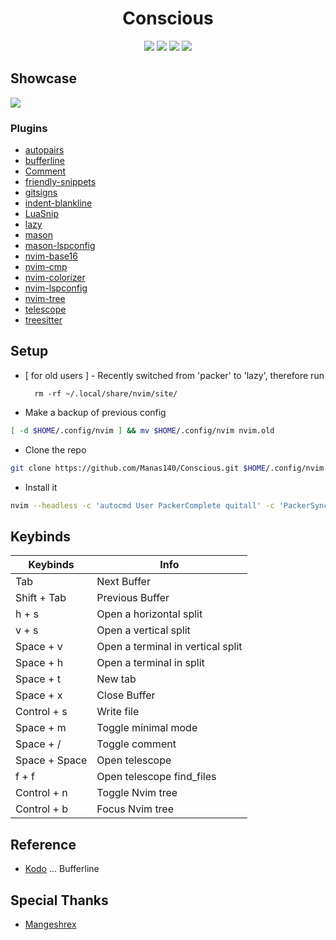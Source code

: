 <h1 align="center">Conscious</h1>

<p align="center">
  <a href="https://github.com/Manas140/Conscious/stargazers"><img src="https://img.shields.io/github/stars/Manas140/Conscious?colorA=151515&colorB=B66467&style=for-the-badge"></a>
  <a href="https://github.com/Manas140/Conscious/issues"><img src="https://img.shields.io/github/issues/Manas140/Conscious?colorA=151515&colorB=8C977D&style=for-the-badge"></a>
  <a href="https://github.com/Manas140/Conscious/network/members"><img src="https://img.shields.io/github/forks/Manas140/Conscious?colorA=151515&colorB=D9BC8C&style=for-the-badge"></a>
  <img src="https://img.shields.io/static/v1?label=license&message=MIT&color=8DA3B9&labelColor=151515&style=for-the-badge">
</p>

## Showcase

![](./preview.png) 

### Plugins

- [autopairs](https://github.com/windwp/nvim-autopairs)
- [bufferline](https://github.com/akinsho/bufferline.nvim)
- [Comment](https://github.com/numToStr/Comment.nvim)
- [friendly-snippets](https://github.com/rafamadriz/friendly-snippets)
- [gitsigns](https://github.com/lewis6991/gitsigns.nvim)
- [indent-blankline](https://github.com/lukas-reineke/indent-blankline.nvim)
- [LuaSnip](https://github.com/L3MON4D3/LuaSnip)
- [lazy](https://github.com/folke/lazy.nvim)
- [mason](https://github.com/williamboman/mason.nvim)
- [mason-lspconfig](https://github.com/williamboman/mason.nvim)
- [nvim-base16](https://github.com/RRethy/nvim-base16)
- [nvim-cmp](https://github.com/hrsh7th/nvim-cmp)
- [nvim-colorizer](https://github.com/norcalli/nvim-colorizer.lua)
- [nvim-lspconfig](https://github.com/neovim/nvim-lspconfig)
- [nvim-tree](https://github.com/kyazdani42/nvim-tree.lua)
- [telescope](https://github.com/nvim-telescope/telescope.nvim)
- [treesitter](https://github.com/nvim-treesitter/nvim-treesitter)

## Setup

- [ for old users ] - Recently switched from 'packer' to 'lazy', therefore run 
  ```
    rm -rf ~/.local/share/nvim/site/
  ```

- Make a backup of previous config

```sh
[ -d $HOME/.config/nvim ] && mv $HOME/.config/nvim nvim.old
```
- Clone the repo

```sh
git clone https://github.com/Manas140/Conscious.git $HOME/.config/nvim
```
- Install it

```sh
nvim --headless -c 'autocmd User PackerComplete quitall' -c 'PackerSync'
```

## Keybinds

  |    Keybinds    |                Info               |
  | -----          | -----                             |
  | Tab            | Next Buffer                       |
  | Shift + Tab    | Previous Buffer                   |
  | h + s          | Open a horizontal split           |
  | v + s          | Open a vertical split             |
  | Space + v      | Open a terminal in vertical split |
  | Space + h      | Open a terminal in split          |
  | Space + t      | New tab                           |
  | Space + x      | Close Buffer                      |
  | Control + s    | Write file                        |
  | Space + m      | Toggle minimal mode               |
  | Space + /      | Toggle comment                    |
  | Space + Space  | Open telescope                    |
  | f + f          | Open telescope find_files         |
  | Control + n    | Toggle Nvim tree                  |
  | Control + b    | Focus Nvim tree                   |

## Reference 
- [Kodo](https://github.com/chadcat7/kodo) ... Bufferline

## Special Thanks
- [Mangeshrex](https://github.com/Mangeshrex)
